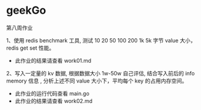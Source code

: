 # geekGo
第八周作业  

1、使用 redis benchmark 工具, 测试 10 20 50 100 200 1k 5k 字节 value 大小，redis get set 性能。

- 此作业的结果请查看 work01.md

2、写入一定量的 kv 数据, 根据数据大小 1w-50w 自己评估, 结合写入前后的 info memory 信息  , 分析上述不同 value 大小下，平均每个 key 的占用内存空间。

- 此作业的运行代码查看 main.go
- 此作业的结果请查看 work02.md